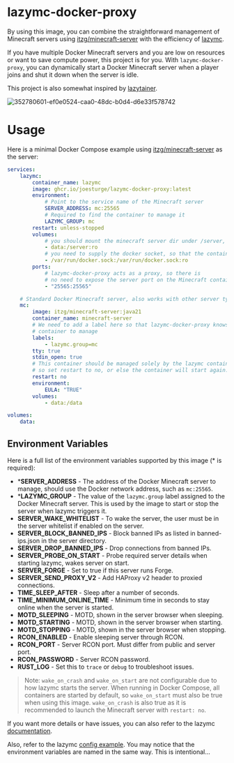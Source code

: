 # lazymc-docker-proxy

By using this image, you can combine the straightforward management of Minecraft servers using [itzg/minecraft-server](https://github.com/itzg/docker-minecraft-server) with the efficiency of [lazymc](https://github.com/timvisee/lazymc).

If you have multiple Docker Minecraft servers and you are low on resources or want to save compute power, this project is for you. With `lazymc-docker-proxy`, you can dynamically start a Docker Minecraft server when a player joins and shut it down when the server is idle.

This project is also somewhat inspired by [lazytainer](https://github.com/vmorganp/Lazytainer).

![352780601-ef0e0524-caa0-48dc-b0d4-d6e33f578742](https://github.com/user-attachments/assets/7d6fe957-1599-47b4-b9bc-696e33c078d2)

# Usage

Here is a minimal Docker Compose example using [itzg/minecraft-server](https://github.com/itzg/docker-minecraft-server) as the server:

```yaml
services:
    lazymc:
        container_name: lazymc
        image: ghcr.io/joesturge/lazymc-docker-proxy:latest
        environment:
            # Point to the service name of the Minecraft server
            SERVER_ADDRESS: mc:25565
            # Required to find the container to manage it
            LAZYMC_GROUP: mc
        restart: unless-stopped
        volumes:
            # you should mount the minecraft server dir under /server, using read only.
            - data:/server:ro
            # you need to supply the docker socket, so that the container can run docker command
            - /var/run/docker.sock:/var/run/docker.sock:ro
        ports:
            # lazymc-docker-proxy acts as a proxy, so there is
            # no need to expose the server port on the Minecraft container
            - "25565:25565"

    # Standard Docker Minecraft server, also works with other server types
    mc:
        image: itzg/minecraft-server:java21
        container_name: minecraft-server
        # We need to add a label here so that lazymc-docker-proxy knows which
        # container to manage
        labels:
            - lazymc.group=mc
        tty: true
        stdin_open: true
        # This container should be managed solely by the lazymc container
        # so set restart to no, or else the container will start again...
        restart: no
        environment:
            EULA: "TRUE"
        volumes:
            - data:/data

volumes:
    data:
```

## Environment Variables

Here is a full list of the environment variables supported by this image (* is required):

- ***SERVER_ADDRESS** - The address of the Docker Minecraft server to manage, should use the Docker network address, such as `mc:25565`.
- ***LAZYMC_GROUP** - The value of the `lazymc.group` label assigned to the Docker Minecraft server. This is used by the image to start or stop the server when lazymc triggers it.
- **SERVER_WAKE_WHITELIST** - To wake the server, the user must be in the server whitelist if enabled on the server.
- **SERVER_BLOCK_BANNED_IPS** - Block banned IPs as listed in banned-ips.json in the server directory.
- **SERVER_DROP_BANNED_IPS** - Drop connections from banned IPs.
- **SERVER_PROBE_ON_START** - Probe required server details when starting lazymc, wakes server on start.
- **SERVER_FORGE** - Set to true if this server runs Forge.
- **SERVER_SEND_PROXY_V2** - Add HAProxy v2 header to proxied connections.
- **TIME_SLEEP_AFTER** - Sleep after a number of seconds.
- **TIME_MINIMUM_ONLINE_TIME** - Minimum time in seconds to stay online when the server is started.
- **MOTD_SLEEPING** - MOTD, shown in the server browser when sleeping.
- **MOTD_STARTING** - MOTD, shown in the server browser when starting.
- **MOTD_STOPPING** - MOTD, shown in the server browser when stopping.
- **RCON_ENABLED** - Enable sleeping server through RCON.
- **RCON_PORT** - Server RCON port. Must differ from public and server port.
- **RCON_PASSWORD** - Server RCON password.
- **RUST_LOG** - Set this to `trace` or `debug` to troubleshoot issues.

> Note: `wake_on_crash` and `wake_on_start` are not configurable due to how lazymc starts the server. When running in Docker Compose, all containers are started by default, so `wake_on_start` must also be true when using this image. `wake_on_crash` is also true as it is recommended to launch the Minecraft server with `restart: no`.

If you want more details or have issues, you can also refer to the lazymc [documentation](https://github.com/timvisee/lazymc/tree/master).

Also, refer to the lazymc [config example](https://github.com/timvisee/lazymc/blob/master/res/lazymc.toml). You may notice that the environment variables are named in the same way. This is intentional...
